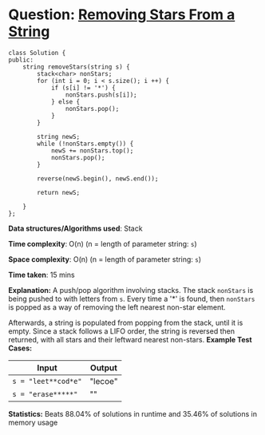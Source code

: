 <h1>Question: <a href="https://leetcode.com/problems/removing-stars-from-a-string/description">Removing Stars From a String</a></h1>

```
class Solution {
public:
    string removeStars(string s) {
        stack<char> nonStars;
        for (int i = 0; i < s.size(); i ++) {
            if (s[i] != '*') {
                nonStars.push(s[i]);
            } else {
                nonStars.pop();
            }
        }

        string newS;
        while (!nonStars.empty()) {
            newS += nonStars.top();
            nonStars.pop();
        }

        reverse(newS.begin(), newS.end());

        return newS;
        
    }
};
```

**Data structures/Algorithms used**: Stack

**Time complexity**: O(n) (n = length of parameter string: `s`)

**Space complexity**: O(n) (n = length of parameter string: `s`)

**Time taken**: 15 mins

**Explanation:**
A push/pop algorithm involving stacks. The stack `nonStars` is being pushed to with letters from `s`. Every time a '*' is found, then `nonStars` is popped as a way of removing the left nearest non-star element.

Afterwards, a string is populated from popping from the stack, until it is empty. Since a stack follows a LIFO order, the string is reversed then returned, with all stars and their leftward nearest non-stars.
**Example Test Cases:**


| Input  | Output |
| ------------- | ------------- |
| <code>s = "leet**cod*e"</code>  | "lecoe" |
| <code>s = "erase*****"</code>  | "" |

**Statistics:** Beats 88.04% of solutions in runtime and 35.46% of solutions in memory usage
